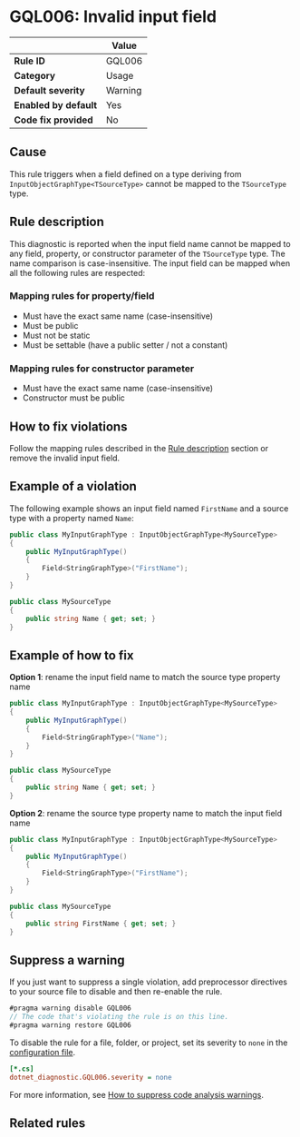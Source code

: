 # GQL006: Invalid input field

|                        | Value   |
| ---------------------- | ------- |
| **Rule ID**            | GQL006  |
| **Category**           | Usage   |
| **Default severity**   | Warning |
| **Enabled by default** | Yes     |
| **Code fix provided**  | No      |

## Cause

This rule triggers when a field defined on a type deriving from `InputObjectGraphType<TSourceType>` cannot be mapped to the `TSourceType` type.

## Rule description

This diagnostic is reported when the input field name cannot be mapped to any field, property, or constructor parameter of the `TSourceType` type. The name comparison is case-insensitive. The input field can be mapped when all the following rules are respected:

### Mapping rules for property/field

- Must have the exact same name (case-insensitive)
- Must be public
- Must not be static
- Must be settable (have a public setter / not a constant)

### Mapping rules for constructor parameter

- Must have the exact same name (case-insensitive)
- Constructor must be public

## How to fix violations

Follow the mapping rules described in the [Rule description](#rule-description) section or remove the invalid input field.

## Example of a violation

The following example shows an input field named `FirstName` and a source type with a property named `Name`:

```c#
public class MyInputGraphType : InputObjectGraphType<MySourceType>
{
    public MyInputGraphType()
    {
        Field<StringGraphType>("FirstName");
    }
}

public class MySourceType
{
    public string Name { get; set; }
}
```

## Example of how to fix

**Option 1**: rename the input field name to match the source type property name

```c#
public class MyInputGraphType : InputObjectGraphType<MySourceType>
{
    public MyInputGraphType()
    {
        Field<StringGraphType>("Name");
    }
}

public class MySourceType
{
    public string Name { get; set; }
}
```

**Option 2**: rename the source type property name to match the input field name

```c#
public class MyInputGraphType : InputObjectGraphType<MySourceType>
{
    public MyInputGraphType()
    {
        Field<StringGraphType>("FirstName");
    }
}

public class MySourceType
{
    public string FirstName { get; set; }
}
```

## Suppress a warning

If you just want to suppress a single violation, add preprocessor directives to your source file to disable and then re-enable the rule.

```csharp
#pragma warning disable GQL006
// The code that's violating the rule is on this line.
#pragma warning restore GQL006
```

To disable the rule for a file, folder, or project, set its severity to `none` in the [configuration file](https://learn.microsoft.com/en-us/dotnet/fundamentals/code-analysis/configuration-files).

```ini
[*.cs]
dotnet_diagnostic.GQL006.severity = none
```

For more information, see [How to suppress code analysis warnings](https://learn.microsoft.com/en-us/dotnet/fundamentals/code-analysis/suppress-warnings).

## Related rules
